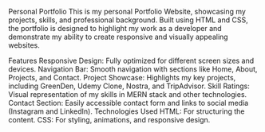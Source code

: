 Personal Portfolio
This is my personal Portfolio Website, showcasing my projects, skills, and professional background. Built using HTML and CSS, the portfolio is designed to highlight my work as a developer and demonstrate my ability to create responsive and visually appealing websites.

Features
Responsive Design: Fully optimized for different screen sizes and devices.
Navigation Bar: Smooth navigation with sections like Home, About, Projects, and Contact.
Project Showcase: Highlights my key projects, including GreenDen, Udemy Clone, Nostra, and TripAdvisor.
Skill Ratings: Visual representation of my skills in MERN stack and other technologies.
Contact Section: Easily accessible contact form and links to social media (Instagram and LinkedIn).
Technologies Used
HTML: For structuring the content.
CSS: For styling, animations, and responsive design.
